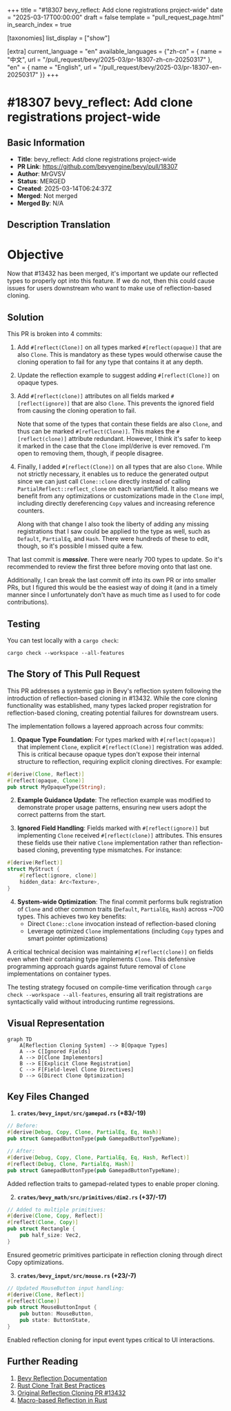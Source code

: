 +++
title = "#18307 bevy_reflect: Add clone registrations project-wide"
date = "2025-03-17T00:00:00"
draft = false
template = "pull_request_page.html"
in_search_index = true

[taxonomies]
list_display = ["show"]

[extra]
current_language = "en"
available_languages = {"zh-cn" = { name = "中文", url = "/pull_request/bevy/2025-03/pr-18307-zh-cn-20250317" }, "en" = { name = "English", url = "/pull_request/bevy/2025-03/pr-18307-en-20250317" }}
+++

# #18307 bevy_reflect: Add clone registrations project-wide

## Basic Information
- **Title**: bevy_reflect: Add clone registrations project-wide
- **PR Link**: https://github.com/bevyengine/bevy/pull/18307
- **Author**: MrGVSV
- **Status**: MERGED
- **Created**: 2025-03-14T06:24:37Z
- **Merged**: Not merged
- **Merged By**: N/A

## Description Translation
# Objective

Now that #13432 has been merged, it's important we update our reflected types to properly opt into this feature. If we do not, then this could cause issues for users downstream who want to make use of reflection-based cloning.

## Solution

This PR is broken into 4 commits:

1. Add `#[reflect(Clone)]` on all types marked `#[reflect(opaque)]` that are also `Clone`. This is mandatory as these types would otherwise cause the cloning operation to fail for any type that contains it at any depth.
2. Update the reflection example to suggest adding `#[reflect(Clone)]` on opaque types.
3. Add `#[reflect(clone)]` attributes on all fields marked `#[reflect(ignore)]` that are also `Clone`. This prevents the ignored field from causing the cloning operation to fail.
   
   Note that some of the types that contain these fields are also `Clone`, and thus can be marked `#[reflect(Clone)]`. This makes the `#[reflect(clone)]` attribute redundant. However, I think it's safer to keep it marked in the case that the `Clone` impl/derive is ever removed. I'm open to removing them, though, if people disagree.
4. Finally, I added `#[reflect(Clone)]` on all types that are also `Clone`. While not strictly necessary, it enables us to reduce the generated output since we can just call `Clone::clone` directly instead of calling `PartialReflect::reflect_clone` on each variant/field. It also means we benefit from any optimizations or customizations made in the `Clone` impl, including directly dereferencing `Copy` values and increasing reference counters.

   Along with that change I also took the liberty of adding any missing registrations that I saw could be applied to the type as well, such as `Default`, `PartialEq`, and `Hash`. There were hundreds of these to edit, though, so it's possible I missed quite a few.

That last commit is **_massive_**. There were nearly 700 types to update. So it's recommended to review the first three before moving onto that last one.

Additionally, I can break the last commit off into its own PR or into smaller PRs, but I figured this would be the easiest way of doing it (and in a timely manner since I unfortunately don't have as much time as I used to for code contributions).

## Testing

You can test locally with a `cargo check`:

```
cargo check --workspace --all-features
```

## The Story of This Pull Request

This PR addresses a systemic gap in Bevy's reflection system following the introduction of reflection-based cloning in #13432. While the core cloning functionality was established, many types lacked proper registration for reflection-based cloning, creating potential failures for downstream users.

The implementation follows a layered approach across four commits:

1. **Opaque Type Foundation**: For types marked with `#[reflect(opaque)]` that implement `Clone`, explicit `#[reflect(Clone)]` registration was added. This is critical because opaque types don't expose their internal structure to reflection, requiring explicit cloning directives. For example:

```rust
#[derive(Clone, Reflect)]
#[reflect(opaque, Clone)]
pub struct MyOpaqueType(String);
```

2. **Example Guidance Update**: The reflection example was modified to demonstrate proper usage patterns, ensuring new users adopt the correct patterns from the start.

3. **Ignored Field Handling**: Fields marked with `#[reflect(ignore)]` but implementing `Clone` received `#[reflect(clone)]` attributes. This ensures these fields use their native `Clone` implementation rather than reflection-based cloning, preventing type mismatches. For instance:

```rust
#[derive(Reflect)]
struct MyStruct {
    #[reflect(ignore, clone)]
    hidden_data: Arc<Texture>,
}
```

4. **System-wide Optimization**: The final commit performs bulk registration of `Clone` and other common traits (`Default`, `PartialEq`, `Hash`) across ~700 types. This achieves two key benefits:
   - Direct `Clone::clone` invocation instead of reflection-based cloning
   - Leverage optimized `Clone` implementations (including `Copy` types and smart pointer optimizations)

A critical technical decision was maintaining `#[reflect(clone)]` on fields even when their containing type implements `Clone`. This defensive programming approach guards against future removal of `Clone` implementations on container types.

The testing strategy focused on compile-time verification through `cargo check --workspace --all-features`, ensuring all trait registrations are syntactically valid without introducing runtime regressions.

## Visual Representation

```mermaid
graph TD
    A[Reflection Cloning System] --> B[Opaque Types]
    A --> C[Ignored Fields]
    A --> D[Clone Implementors]
    B --> E[Explicit Clone Registration]
    C --> F[Field-level Clone Directives]
    D --> G[Direct Clone Optimization]
```

## Key Files Changed

1. **`crates/bevy_input/src/gamepad.rs` (+83/-19)**
```rust
// Before:
#[derive(Debug, Copy, Clone, PartialEq, Eq, Hash)]
pub struct GamepadButtonType(pub GamepadButtonTypeName);

// After:
#[derive(Debug, Copy, Clone, PartialEq, Eq, Hash, Reflect)]
#[reflect(Debug, Clone, PartialEq, Hash)]
pub struct GamepadButtonType(pub GamepadButtonTypeName);
```
Added reflection traits to gamepad-related types to enable proper cloning.

2. **`crates/bevy_math/src/primitives/dim2.rs` (+37/-17)**
```rust
// Added to multiple primitives:
#[derive(Clone, Copy, Reflect)]
#[reflect(Clone, Copy)]
pub struct Rectangle {
    pub half_size: Vec2,
}
```
Ensured geometric primitives participate in reflection cloning through direct Copy optimizations.

3. **`crates/bevy_input/src/mouse.rs` (+23/-7)**
```rust
// Updated MouseButton input handling:
#[derive(Clone, Reflect)]
#[reflect(Clone)]
pub struct MouseButtonInput {
    pub button: MouseButton,
    pub state: ButtonState,
}
```
Enabled reflection cloning for input event types critical to UI interactions.

## Further Reading

1. [Bevy Reflection Documentation](https://bevyengine.org/learn/book/features/reflection/)
2. [Rust Clone Trait Best Practices](https://doc.rust-lang.org/std/clone/trait.Clone.html)
3. [Original Reflection Cloning PR #13432](https://github.com/bevyengine/bevy/pull/13432)
4. [Macro-based Reflection in Rust](https://blog.logrocket.com/procedural-macros-rust/)